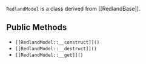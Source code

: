 `RedlandModel` is a class derived from [[RedlandBase]].

## Public Methods

* `[[RedlandModel::__construct]]()`
* `[[RedlandModel::__destruct]]()`
* `[[RedlandModel::__get]]()`

